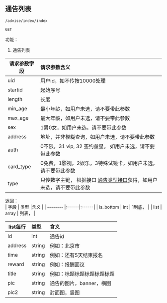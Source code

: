 
## 通告列表


~~~
/advise/index/index
~~~
~~~
GET
~~~


功能：  

1. 通告列表


| 请求参数字段        | 请求参数含义  |
| -------- |:------|
|uid       |  用户id，如不传按10000处理|
|startid       |  起始序号|
|length       | 长度 |
|min_age       | 最小年龄，如用户未选，请不要带此参数 |
|max_age       | 最大年龄，如用户未选，请不要带此参数 |
|sex       | 1男0女，如用户未选，请不要带此参数 |
|address       | 地址，并非模糊查询，如用户未选，请不要带此参数 |
|auth       | 0不限，31 vip, 32 签约童星。 如用户未选，请不要带此参数 |
|card_type       |  0免费，1影视，2娱乐，3特殊试镜卡，如用户未选，请不要带此参数  |
|type       | 只传数字主键， 根据接口 [通告类型接口](/shop/doc/index2/name/通告类型列表)获得，如用户未选，请不要带此参数 |




返回：   
| 字段        | 类型 |含义  |
| -------- |:------|:------|
| is_bottom |  int   | 1到底， |
| list |  array   | 列表， |



| list每行        | 类型 |含义  |
| -------- |:------|:------|
| id |  int   | 通告id |
| address |  string   | 例如：北京市 |
| time |  string   | 例如：还有5天结束报名 |
| reward |  string   | 例如：报酬面议 |
| title |  string   | 例如：标题标题标题标题标题 |
| pic|  string   | 通告的图片，banner，横图 |
| pic2|  string   | 封面图，竖图 |















